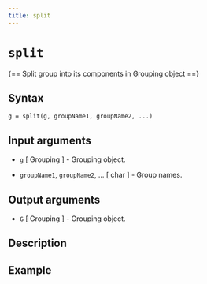 ```yaml
---
title: split
---
```


# `split`

{== Split group into its components in Grouping object ==}


## Syntax

    g = split(g, groupName1, groupName2, ...)


## Input arguments

* `g` [ Grouping ] - Grouping object.

* `groupName1`, `groupName2`, ... [ char ] - Group names.


## Output arguments

* `G` [ Grouping ] - Grouping object.


## Description


## Example


